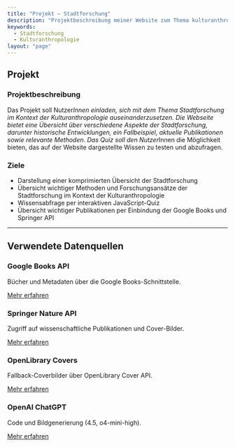 ```yaml
---
title: "Projekt – Stadtforschung"
description: "Projektbeschreibung meiner Website zum Thema kulturanthropologische Stadtforschung"
keywords:
  - Stadtforschung
  - Kulturanthropologie
layout: "page"
---
```


## Projekt

### Projektbeschreibung

Das Projekt soll Nutzer*Innen einladen, sich mit dem Thema Stadtforschung im Kontext der Kulturanthropologie auseinanderzusetzen. Die Webseite bietet eine Übersicht über verschiedene Aspekte der Stadtforschung, darunter historische Entwicklungen, ein Fallbeispiel, aktuelle Publikationen sowie relevante Methoden. Das Quiz soll den Nutzer*Innen die Möglichkeit bieten, das auf der Website dargestellte Wissen zu testen und abzufragen.

### Ziele

- Darstellung einer komprimierten Übersicht der Stadtforschung
- Übersicht wichtiger Methoden und Forschungsansätze der Stadtforschung im Kontext der Kulturanthropologie
- Wissensabfrage per interaktiven JavaScript-Quiz
- Übersicht wichtiger Publikationen per Einbindung der Google Books und Springer API

---

## Verwendete Datenquellen

### Google Books API

Bücher und Metadaten über die Google Books-Schnittstelle.

[Mehr erfahren](https://developers.google.com/books)

### Springer Nature API

Zugriff auf wissenschaftliche Publikationen und Cover-Bilder.

[Mehr erfahren](https://dev.springernature.com)

### OpenLibrary Covers

Fallback-Coverbilder über OpenLibrary Cover API.

[Mehr erfahren](https://openlibrary.org/dev/docs/api/covers)

### OpenAI ChatGPT

Code und Bildgenerierung (4.5, o4-mini-high).

[Mehr erfahren](https://chat.openai.com/)

</main>
